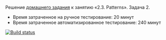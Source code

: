 Решение [домашнего задания](https://github.com/netology-code/aqa-homeworks/tree/aqa4/patterns) к занятию «2.3. Patterns».
Задача 2.

- Время затраченное на ручное тестирование: 20 минут
- Время затраченное автоматизированное тестирование: 240 минут  


[![Build status](https://ci.appveyor.com/api/projects/status/57ntpouy16dmqm34?svg=true)](https://ci.appveyor.com/project/kirmakin/aqa-2-3-2)
